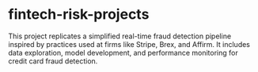 # fintech-risk-projects

This project replicates a simplified real-time fraud detection pipeline inspired by practices used at firms like Stripe, Brex, and Affirm. It includes data exploration, model development, and performance monitoring for credit card fraud detection.
